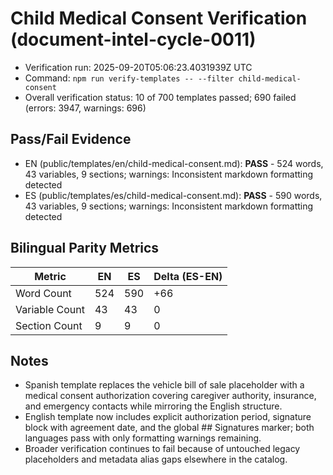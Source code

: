 # Child Medical Consent Verification (document-intel-cycle-0011)

- Verification run: 2025-09-20T05:06:23.4031939Z UTC
- Command: `npm run verify-templates -- --filter child-medical-consent`
- Overall verification status: 10 of 700 templates passed; 690 failed (errors: 3947, warnings: 696)

## Pass/Fail Evidence
- EN (public/templates/en/child-medical-consent.md): **PASS** - 524 words, 43 variables, 9 sections; warnings: Inconsistent markdown formatting detected
- ES (public/templates/es/child-medical-consent.md): **PASS** - 590 words, 43 variables, 9 sections; warnings: Inconsistent markdown formatting detected

## Bilingual Parity Metrics

| Metric | EN | ES | Delta (ES-EN) |
| --- | --- | --- | --- |
| Word Count | 524 | 590 | +66 |
| Variable Count | 43 | 43 | 0 |
| Section Count | 9 | 9 | 0 |

## Notes
- Spanish template replaces the vehicle bill of sale placeholder with a medical consent authorization covering caregiver authority, insurance, and emergency contacts while mirroring the English structure.
- English template now includes explicit authorization period, signature block with agreement date, and the global ## Signatures marker; both languages pass with only formatting warnings remaining.
- Broader verification continues to fail because of untouched legacy placeholders and metadata alias gaps elsewhere in the catalog.
